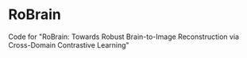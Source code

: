 # RoBrain
Code for "RoBrain: Towards Robust Brain-to-Image Reconstruction via Cross-Domain Contrastive Learning"
